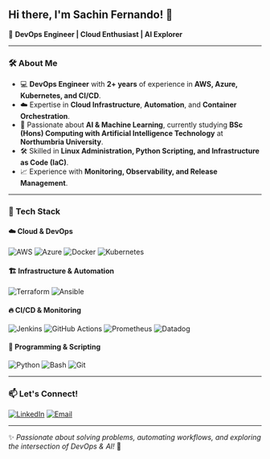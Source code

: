 ## Hi there, I'm Sachin Fernando! 👋

🚀 **DevOps Engineer | Cloud Enthusiast | AI Explorer**

---

### 🛠 About Me

- 💻 **DevOps Engineer** with **2+ years** of experience in **AWS, Azure, Kubernetes, and CI/CD**.
- ☁️ Expertise in **Cloud Infrastructure**, **Automation**, and **Container Orchestration**.
- 🤖 Passionate about **AI & Machine Learning**, currently studying **BSc (Hons) Computing with Artificial Intelligence Technology** at **Northumbria University**.
- 🛠 Skilled in **Linux Administration, Python Scripting, and Infrastructure as Code (IaC)**.
- 📈 Experience with **Monitoring, Observability, and Release Management**.

---

### 🔧 Tech Stack

#### ☁️ **Cloud & DevOps**
![AWS](https://img.shields.io/badge/AWS-232F3E?style=for-the-badge&logo=amazon-aws&logoColor=white)
![Azure](https://img.shields.io/badge/Microsoft_Azure-0078D4?style=for-the-badge&logo=microsoft-azure&logoColor=white)
![Docker](https://img.shields.io/badge/Docker-2496ED?style=for-the-badge&logo=docker&logoColor=white)
![Kubernetes](https://img.shields.io/badge/Kubernetes-326CE5?style=for-the-badge&logo=kubernetes&logoColor=white)

#### 🏗 **Infrastructure & Automation**
![Terraform](https://img.shields.io/badge/Terraform-623CE4?style=for-the-badge&logo=terraform&logoColor=white)
![Ansible](https://img.shields.io/badge/Ansible-EE0000?style=for-the-badge&logo=ansible&logoColor=white)

#### 🔥 **CI/CD & Monitoring**
![Jenkins](https://img.shields.io/badge/Jenkins-D24939?style=for-the-badge&logo=jenkins&logoColor=white)
![GitHub Actions](https://img.shields.io/badge/GitHub_Actions-2088FF?style=for-the-badge&logo=github-actions&logoColor=white)
![Prometheus](https://img.shields.io/badge/Prometheus-E6522C?style=for-the-badge&logo=prometheus&logoColor=white)
![Datadog](https://img.shields.io/badge/Datadog-632CA6?style=for-the-badge&logo=datadog&logoColor=white)

#### 📜 **Programming & Scripting**
![Python](https://img.shields.io/badge/Python-3776AB?style=for-the-badge&logo=python&logoColor=white)
![Bash](https://img.shields.io/badge/Bash-4EAA25?style=for-the-badge&logo=gnu-bash&logoColor=white)
![Git](https://img.shields.io/badge/Git-F05032?style=for-the-badge&logo=git&logoColor=white)

---

### 📫 Let's Connect!

[![LinkedIn](https://img.shields.io/badge/LinkedIn-0077B5?style=for-the-badge&logo=linkedin&logoColor=white)](https://www.linkedin.com/in/sfernandopro/)
[![Email](https://img.shields.io/badge/Email-D14836?style=for-the-badge&logo=gmail&logoColor=white)](mailto:sachin.fernando.pro@gmail.com)

---

✨ *Passionate about solving problems, automating workflows, and exploring the intersection of DevOps & AI!* 🚀
